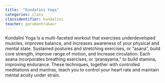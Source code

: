 ```yaml
---
title:  "Kundalini Yoga"
categories: class
classidentifier: kundalini
teacher: gurumantrakaur
---
```

Kundalini Yoga ls a multi-faceted workout that exercises underdeveloped muscles, improves balance, and increases awareness of your physical and mental state. Sustained postures and stretching exercises, or “asana”, build core strength, improve range of motion, and Increase circulation. Each asana incorporates breathing exercises, or ‘pranayama,” to build stamina, improving endurance. These techniques, together with controlled meditations and mantras, teach you to control your heart rate and maintain mental acuity under strain.
